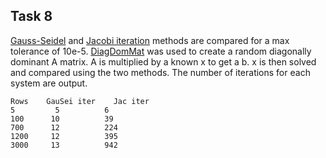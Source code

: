 ## Task 8

[Gauss-Seidel](https://lsdroubay.github.io/math5610/softwaremanual/GaussSeidel) and [Jacobi iteration](https://lsdroubay.github.io/math5610/softwaremanual/JacobiIteration) methods are compared
for a max tolerance of 10e-5. [DiagDomMat](https://lsdroubay.github.io/math5610/softwaremanual/DiagonalMatrix) was used to create a random diagonally dominant A matrix. A is multiplied by a known x
to get a b. x is then solved and compared using the two methods. The number of iterations for each system are output.

```
Rows    GauSei iter    Jac iter
5         5          6
100      10          39
700      12          224
1200     12          395
3000     13          942
```
